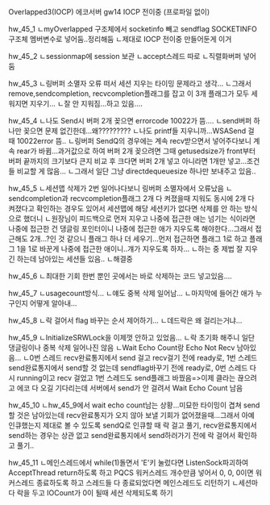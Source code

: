 Overlapped3(IOCP) 에코서버
gw14 IOCP 전이중 (프로파일 없이)

hw_45_1
ㄴmyOverlapped 구조체에서 socketinfo 빼고 sendflag SOCKETINFO구조체 멤버변수로 넣어둠..정리해둠
ㄴ제대로 IOCP 전이중 만들어둔게 이거

hw_45_2
ㄴsessionmap에 session 보관
ㄴaccept스레드 따로
ㄴ직렬화버퍼 넣어둠

hw_45_3
ㄴ링버퍼 소멸자 오류 떠서 세션 지우는 타이밍 문제라고 생각...
 ㄴ그래서 remove,sendcompletion, recvcompletion플래그를 잡고 이 3개 플래그가 모두 세워지면 지우기...
  ㄴ잘 안 지워짐...하고 있음....

hw_45_4
ㄴ나도 Send시 버퍼 2개 꽂으면 errorcode 10022가 뜸.... ㄴsend버퍼 하나만 꽂으면 문제 없긴한데...왜?????????
ㄴ나도 printf들 지우니까...WSASend 걸 때 10022error 뜸..
 ㄴ링버퍼 SendQ의 경우에는 계속 recv받으면서 넣어주다보니 계속 rear가 바뀜...과거값으로 하여 버퍼 2개 꽂으려면 그때 getusedsize가 front부터 버퍼 끝까지의 크기보다 큰지 비교 후 크다면 버퍼 2개 넣고 아니라면 1개만 넣고...조건들 비교할 게 많음...
  ㄴ그래서 일단 그냥 directdequeuesize 하나만 보내주고 있음..

hw_45_5
ㄴ세션맵 삭제가 2번 일어나다보니 링버퍼 소멸자에서 오류났음
 ㄴsendcompletion과 recvcompletion플래그 2개 다 켜졌을때 지워도 동시에 2개 다 켜졌다고 확인하는 경우도 있어서 세션맵에 해당 세션키가 없다면 삭제를 안 하는 방식으로 했더니
  ㄴ원장님이 피드백으로 먼저 지우고 나중에 접근한 애는 넘기는 식이라면 나중에 접근한 건 댕글링 포인터이니 나중에 접근한 애가 지우도록 해야한다...그래서 접근해도 2개...?인 것 같으니 플래그 하나 더 세우기...먼저 접근하면 플래그 1로 하고 플래그 1을 1로 바꾼게 나중에 접근한 애이니..걔가 지우도록 하자...
ㄴ하는 중 제법 잘 지우긴 하는데 남아있는 세션들 있음..
 ㄴ해결중

hw_45_6
ㄴ최대한 기회 한번 뿐인 곳에서는 바로 삭제하는 코드 넣고있음....

hw_45_7
ㄴusagecount방식...
 ㄴ얘도 중복 삭제 일어남...
  ㄴ마지막에 들어간 애가 누구인지 어떻게 알아내...

hw_45_8
ㄴ락 걸어서 flag 바꾸는 순서 제어하기...
 ㄴ데드락은 왜 걸리는거냐...

hw_45_9
ㄴInitializeSRWLock을 이제껏 안하고 있었음...
 ㄴ락 초기화 해주니 일단 댕글링이나 중복 삭제 일어나진 않음
ㄴWait Echo Count랑 Echo Not Recv 남아있음...
 ㄴ0번 스레드 recv완료통지에서 send 걸고 recv걸기 전에 ready로, 1번 스레드 send완료통지에서 send할 것 없는데 sendflag바꾸기 전에 ready로, 0번 스레드 다시 running이고 recv 걸었고 1번 스레드도 send플래그 바꿨음=>이제 클라는 끊으려고 에코 다 오길 기다리는데 서버에서 send가 안 걸려서 Wait Echo Count 남음

hw_45_10
ㄴhw_45_9에서 wait echo count남는 상황...미묘한 타이밍이 겹쳐 send할 것은 남아있는데 recv완료통지가 오지 않아 보낼 기회가 없어졌을때...그래서 아예 인큐했는지 제대로 볼 수 있도록 sendQ로 인큐할 때 락 걸고 풀기, recv완료통지에서 send하는 경우는 상관 없고 send완료통지에서 send하러가기 전에 락 걸어서 확인하고 풀기..

hw_45_11
ㄴ메인스레드에서 while(1)돌면서 'E'키 눌렀다면 ListenSock파괴하여 AcceptThread return하도록 하고 PQCS 워커스레드 개수만큼 넣어서 0, 0, 0이면 워커스레드 종료하도록 하고 스레드들 다 종료되었다면 메인스레드도 리턴하기
ㄴ세션마다 락을 두고 IOCount가 0이 될때 세션 삭제되도록 하기
